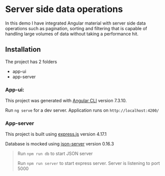# Server side data operations

In this demo I have integrated Angular material with server side data operations such as pagination, sorting and filtering that is capable of handling large volumes of data without taking a performance hit.

## Installation

The project has 2 folders
- app-ui
- app-server

### App-ui:

This project was generated with [Angular CLI](https://github.com/angular/angular-cli) version 7.3.10.

Run `ng serve` for a dev server. Application runs on `http://localhost:4200/`

### App-server

This project is built using [express.js](https://expressjs.com/) version 4.17.1

Database is mocked using [json-server](https://www.npmjs.com/package/json-server) version 0.16.3
> Run `npm run db` to start JSON server
>
>Run `npm run server` to start express server. Server is listening to port 5000
